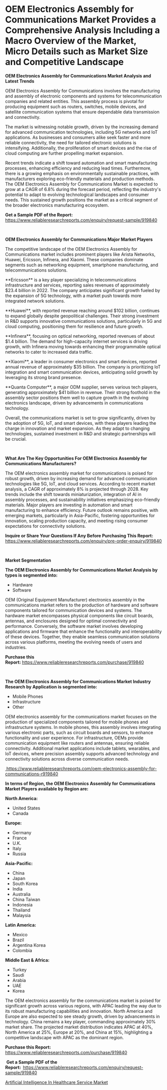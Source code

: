 <p><h1>OEM Electronics Assembly for Communications Market Provides a Comprehensive Analysis Including a Macro Overview of the Market, Micro Details such as Market Size and Competitive Landscape</h1></p><p><strong>OEM Electronics Assembly for Communications Market Analysis and Latest Trends</strong></p>
<p><p>OEM Electronics Assembly for Communications involves the manufacturing and assembly of electronic components and systems for telecommunication companies and related entities. This assembly process is pivotal for producing equipment such as routers, switches, mobile devices, and satellite communication systems that ensure dependable data transmission and connectivity.</p><p>The market is witnessing notable growth, driven by the increasing demand for advanced communication technologies, including 5G networks and IoT applications. As businesses and consumers alike seek faster and more reliable connectivity, the need for tailored electronic solutions is intensifying. Additionally, the proliferation of smart devices and the rise of cloud computing are further propelling market expansion.</p><p>Recent trends indicate a shift toward automation and smart manufacturing processes, enhancing efficiency and reducing lead times. Furthermore, there is a growing emphasis on environmentally sustainable practices, with manufacturers exploring eco-friendly materials and production methods. The OEM Electronics Assembly for Communications Market is expected to grow at a CAGR of 6.8% during the forecast period, reflecting the industry's potential to adapt to evolving technological landscapes and consumer needs. This sustained growth positions the market as a critical segment of the broader electronics manufacturing ecosystem.</p></p>
<p><strong>Get a Sample PDF of the Report:&nbsp;</strong> <a href="https://www.reliableresearchreports.com/enquiry/request-sample/919840?utm_campaign=2937&utm_medium=2&utm_source=Github&utm_content=ia&utm_term=07032025&utm_id=oem-electronics-assembly-for-communications">https://www.reliableresearchreports.com/enquiry/request-sample/919840</a></p>
<p>&nbsp;</p>
<p><strong>OEM Electronics Assembly for Communications Major Market Players</strong></p>
<p><p>The competitive landscape of the OEM Electronics Assembly for Communications market includes prominent players like Arista Networks, Huawei, Ericsson, Infinera, and Xiaomi. These companies dominate segments such as networking equipment, smartphone manufacturing, and telecommunications solutions.</p><p>**Ericsson** is a key player specializing in telecommunications infrastructure and services, reporting sales revenues of approximately $23.4 billion in 2022. The company anticipates significant growth fueled by the expansion of 5G technology, with a market push towards more integrated network solutions.</p><p>**Huawei**, with reported revenue reaching around $102 billion, continues to expand globally despite geopolitical challenges. Their strong investment in R&D supports innovative communications solutions, particularly in 5G and cloud computing, positioning them for resilience and future growth.</p><p>**Infinera**, focusing on optical networking, reported revenues of about $1.4 billion. The demand for high-capacity internet services is driving growth, with Infinera moving towards enhancing their programmable optical networks to cater to increased data traffic.</p><p>**Xiaomi**, a leader in consumer electronics and smart devices, reported annual revenue of approximately $35 billion. The company is prioritizing IoT integration and smart communication devices, anticipating solid growth by leveraging its strong brand presence.</p><p>**Quanta Computer**, a major ODM supplier, serves various tech players, generating approximately $41 billion in revenue. Their strong foothold in the assembly sector positions them well to capture growth in the evolving electronics landscape, driven by advancements in communications technology.</p><p>Overall, the communications market is set to grow significantly, driven by the adoption of 5G, IoT, and smart devices, with these players leading the charge in innovation and market expansion. As they adapt to changing technologies, sustained investment in R&D and strategic partnerships will be crucial.</p></p>
<p>&nbsp;</p>
<p><strong>What Are The Key Opportunities For OEM Electronics Assembly for Communications Manufacturers?</strong></p>
<p><p>The OEM electronics assembly market for communications is poised for robust growth, driven by increasing demand for advanced communication technologies like 5G, IoT, and cloud services. According to recent market analysis, a CAGR of approximately 8% is projected through 2028. Key trends include the shift towards miniaturization, integration of AI in assembly processes, and sustainability initiatives emphasizing eco-friendly materials. Major players are investing in automation and smart manufacturing to enhance efficiency. Future outlook remains positive, with emerging markets, particularly in Asia-Pacific, fostering opportunities for innovation, scaling production capacity, and meeting rising consumer expectations for connectivity solutions.</p></p>
<p><strong>Inquire or Share Your Questions If Any Before Purchasing This Report:</strong> <a href="https://www.reliableresearchreports.com/enquiry/pre-order-enquiry/919840?utm_campaign=2937&utm_medium=2&utm_source=Github&utm_content=ia&utm_term=07032025&utm_id=oem-electronics-assembly-for-communications">https://www.reliableresearchreports.com/enquiry/pre-order-enquiry/919840</a></p>
<p>&nbsp;</p>
<p><strong>Market Segmentation</strong></p>
<p><strong>The OEM Electronics Assembly for Communications Market Analysis by types is segmented into:</strong></p>
<p><ul><li>Hardware</li><li>Software</li></ul></p>
<p><p>OEM (Original Equipment Manufacturer) electronics assembly in the communications market refers to the production of hardware and software components tailored for communication devices and systems. The hardware market encompasses physical components like circuit boards, antennas, and enclosures designed for optimal connectivity and performance. Conversely, the software market involves developing applications and firmware that enhance the functionality and interoperability of these devices. Together, they enable seamless communication solutions across various platforms, meeting the evolving needs of users and industries.</p></p>
<p><strong>Purchase this Report:&nbsp;</strong><a href="https://www.reliableresearchreports.com/purchase/919840?utm_campaign=2937&utm_medium=2&utm_source=Github&utm_content=ia&utm_term=07032025&utm_id=oem-electronics-assembly-for-communications">https://www.reliableresearchreports.com/purchase/919840</a></p>
<p>&nbsp;</p>
<p><strong>The OEM Electronics Assembly for Communications Market Industry Research by Application is segmented into:</strong></p>
<p><ul><li>Mobile Phones</li><li>Infrastructure</li><li>Other</li></ul></p>
<p><p>OEM electronics assembly for the communications market focuses on the production of specialized components tailored for mobile phones and infrastructure systems. In mobile phones, this assembly involves integrating various electronic parts, such as circuit boards and sensors, to enhance functionality and user experience. For infrastructure, OEMs provide communication equipment like routers and antennas, ensuring reliable connectivity. Additional market applications include tablets, wearables, and IoT devices, where precision assembly supports advanced technology and connectivity solutions across diverse communication needs.</p></p>
<p><a href="https://www.reliableresearchreports.com/oem-electronics-assembly-for-communications-r919840?utm_campaign=2937&utm_medium=2&utm_source=Github&utm_content=ia&utm_term=07032025&utm_id=oem-electronics-assembly-for-communications">&nbsp;https://www.reliableresearchreports.com/oem-electronics-assembly-for-communications-r919840</a></p>
<p><strong>In terms of Region, the OEM Electronics Assembly for Communications Market Players available by Region are:</strong></p>
<p>
    <p> <strong> North America: </strong>
        <ul>
            <li>United States</li>
            <li>Canada</li>
        </ul>
        </p> 
    <p> <strong> Europe: </strong>
        <ul>
            <li>Germany</li>
            <li>France</li>
            <li>U.K.</li>
            <li>Italy</li>
            <li>Russia</li>
        </ul>
        </p> 
    <p> <strong> Asia-Pacific: </strong>
        <ul>
            <li>China</li>
            <li>Japan</li>
            <li>South Korea</li>
            <li>India</li>
            <li>Australia</li>
            <li>China Taiwan</li>
            <li>Indonesia</li>
            <li>Thailand</li>
            <li>Malaysia</li>
        </ul>
        </p> 
    <p> <strong> Latin America: </strong>
        <ul>
            <li>Mexico</li>
            <li>Brazil</li>
            <li>Argentina Korea</li>
            <li>Colombia</li>
        </ul>
        </p> 
    <p> <strong> Middle East & Africa: </strong>
        <ul>
            <li>Turkey</li>
            <li>Saudi</li>
            <li>Arabia</li>
            <li>UAE</li>
            <li>Korea</li>
        </ul>
    </p>
    </p>
<p><p>The OEM electronics assembly for the communications market is poised for significant growth across various regions, with APAC leading the way due to its robust manufacturing capabilities and innovation. North America and Europe are also expected to see steady growth, driven by advancements in technology. China remains a key player, commanding approximately 30% market share. The projected market distribution indicates APAC at 40%, North America at 25%, Europe at 20%, and China at 15%, highlighting a competitive landscape with APAC as the dominant region.</p></p>
<p><strong>Purchase this Report: </strong><a href="https://www.reliableresearchreports.com/purchase/919840?utm_campaign=2937&utm_medium=2&utm_source=Github&utm_content=ia&utm_term=07032025&utm_id=oem-electronics-assembly-for-communications">https://www.reliableresearchreports.com/purchase/919840</a></p>
<p>&nbsp;<strong>Get a Sample PDF of the Report:&nbsp;&nbsp;</strong><a href="https://www.reliableresearchreports.com/enquiry/request-sample/919840?utm_campaign=2937&utm_medium=2&utm_source=Github&utm_content=ia&utm_term=07032025&utm_id=oem-electronics-assembly-for-communications">https://www.reliableresearchreports.com/enquiry/request-sample/919840</a></p>
<p><strong></strong></p>
<p><p><a href="https://github.com/chikenmhamdi/Market-Research-Report-List-1/blob/main/artificial-intelligence-in-healthcare-service-market.md?utm_campaign=2937&utm_medium=2&utm_source=Github&utm_content=ia&utm_term=07032025&utm_id=oem-electronics-assembly-for-communications">Artificial Intelligence In Healthcare Service Market</a></p></p>